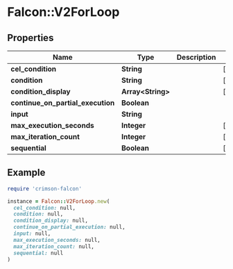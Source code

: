 # Falcon::V2ForLoop

## Properties

| Name | Type | Description | Notes |
| ---- | ---- | ----------- | ----- |
| **cel_condition** | **String** |  | [optional] |
| **condition** | **String** |  | [optional] |
| **condition_display** | **Array&lt;String&gt;** |  | [optional] |
| **continue_on_partial_execution** | **Boolean** |  |  |
| **input** | **String** |  |  |
| **max_execution_seconds** | **Integer** |  | [optional] |
| **max_iteration_count** | **Integer** |  | [optional] |
| **sequential** | **Boolean** |  | [optional] |

## Example

```ruby
require 'crimson-falcon'

instance = Falcon::V2ForLoop.new(
  cel_condition: null,
  condition: null,
  condition_display: null,
  continue_on_partial_execution: null,
  input: null,
  max_execution_seconds: null,
  max_iteration_count: null,
  sequential: null
)
```
